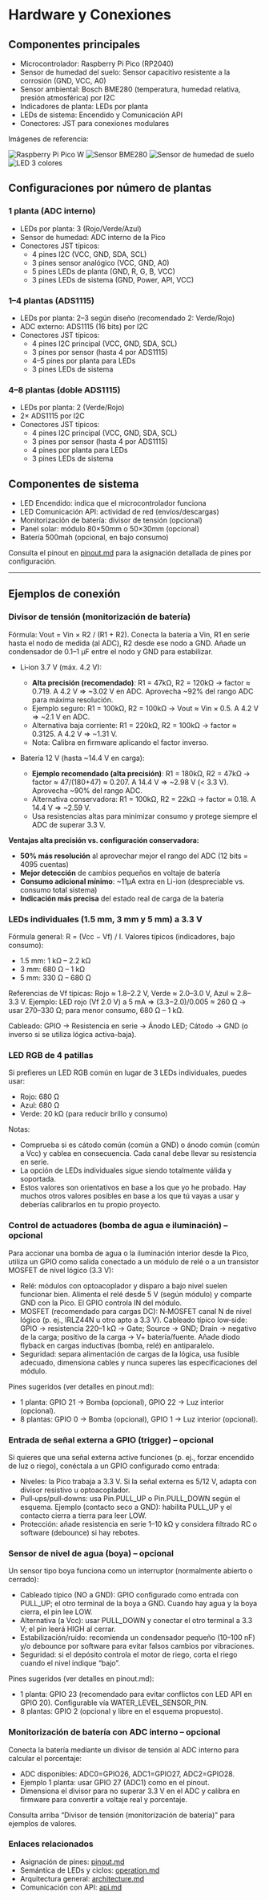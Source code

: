 # Hardware y Conexiones

## Componentes principales
- Microcontrolador: Raspberry Pi Pico (RP2040)
- Sensor de humedad del suelo: Sensor capacitivo resistente a la corrosión (GND, VCC, A0)
- Sensor ambiental: Bosch BME280 (temperatura, humedad relativa, presión atmosférica) por I2C
- Indicadores de planta: LEDs por planta
- LEDs de sistema: Encendido y Comunicación API
- Conectores: JST para conexiones modulares

Imágenes de referencia:

![Raspberry Pi Pico W](images/hardware/rpi-pico-w.jpeg)
![Sensor BME280](images/hardware/sensor-bosh-bme280-temperatura-humedad-presion.jpeg)
![Sensor de humedad de suelo](images/hardware/sensor-soil-moisture.jpeg)
![LED 3 colores](images/hardware/led-3-colores.jpeg)

## Configuraciones por número de plantas

### 1 planta (ADC interno)
- LEDs por planta: 3 (Rojo/Verde/Azul)
- Sensor de humedad: ADC interno de la Pico
- Conectores JST típicos:
  - 4 pines I2C (VCC, GND, SDA, SCL)
  - 3 pines sensor analógico (VCC, GND, A0)
  - 5 pines LEDs de planta (GND, R, G, B, VCC)
  - 3 pines LEDs de sistema (GND, Power, API, VCC)

### 1–4 plantas (ADS1115)
- LEDs por planta: 2–3 según diseño (recomendado 2: Verde/Rojo)
- ADC externo: ADS1115 (16 bits) por I2C
- Conectores JST típicos:
  - 4 pines I2C principal (VCC, GND, SDA, SCL)
  - 3 pines por sensor (hasta 4 por ADS1115)
  - 4–5 pines por planta para LEDs
  - 3 pines LEDs de sistema

### 4–8 plantas (doble ADS1115)
- LEDs por planta: 2 (Verde/Rojo)
- 2× ADS1115 por I2C
- Conectores JST típicos:
  - 4 pines I2C principal (VCC, GND, SDA, SCL)
  - 3 pines por sensor (hasta 4 por ADS1115)
  - 4 pines por planta para LEDs
  - 3 pines LEDs de sistema

## Componentes de sistema
- LED Encendido: indica que el microcontrolador funciona
- LED Comunicación API: actividad de red (envíos/descargas)
- Monitorización de batería: divisor de tensión (opcional)
- Panel solar: módulo 80×50mm o 50×30mm (opcional)
- Batería 500mah (opcional, en bajo consumo)

Consulta el pinout en [pinout.md](pinout.md) para la asignación detallada de pines por configuración.

---

## Ejemplos de conexión

### Divisor de tensión (monitorización de batería)

Fórmula: Vout = Vin × R2 / (R1 + R2). Conecta la batería a Vin, R1 en serie hasta el nodo de medida (al ADC), R2 desde ese nodo a GND. Añade un condensador de 0.1–1 µF entre el nodo y GND para estabilizar.

- Li‑ion 3.7 V (máx. 4.2 V):
  - **Alta precisión (recomendado)**: R1 = 47kΩ, R2 = 120kΩ → factor ≈ 0.719. A 4.2 V ⇒ ~3.02 V en ADC. Aprovecha ~92% del rango ADC para máxima resolución.
  - Ejemplo seguro: R1 = 100kΩ, R2 = 100kΩ → Vout ≈ Vin × 0.5. A 4.2 V ⇒ ~2.1 V en ADC.
  - Alternativa baja corriente: R1 = 220kΩ, R2 = 100kΩ → factor ≈ 0.3125. A 4.2 V ⇒ ~1.31 V.
  - Nota: Calibra en firmware aplicando el factor inverso.

- Batería 12 V (hasta ~14.4 V en carga):
  - **Ejemplo recomendado (alta precisión)**: R1 = 180kΩ, R2 = 47kΩ → factor ≈ 47/(180+47) ≈ 0.207. A 14.4 V ⇒ ~2.98 V (< 3.3 V). Aprovecha ~90% del rango ADC.
  - Alternativa conservadora: R1 = 100kΩ, R2 = 22kΩ → factor ≈ 0.18. A 14.4 V ⇒ ~2.59 V.
  - Usa resistencias altas para minimizar consumo y protege siempre el ADC de superar 3.3 V.

**Ventajas alta precisión vs. configuración conservadora:**
- **50% más resolución** al aprovechar mejor el rango del ADC (12 bits = 4095 cuentas)
- **Mejor detección** de cambios pequeños en voltaje de batería
- **Consumo adicional mínimo**: ~11µA extra en Li-ion (despreciable vs. consumo total sistema)
- **Indicación más precisa** del estado real de carga de la batería

### LEDs individuales (1.5 mm, 3 mm y 5 mm) a 3.3 V

Fórmula general: R = (Vcc − Vf) / I. Valores típicos (indicadores, bajo consumo):
- 1.5 mm: 1 kΩ – 2.2 kΩ
- 3 mm: 680 Ω – 1 kΩ
- 5 mm: 330 Ω – 680 Ω

Referencias de Vf típicas: Rojo ≈ 1.8–2.2 V, Verde ≈ 2.0–3.0 V, Azul ≈ 2.8–3.3 V. Ejemplo: LED rojo (Vf 2.0 V) a 5 mA ⇒ (3.3−2.0)/0.005 ≈ 260 Ω → usar 270–330 Ω; para menor consumo, 680 Ω – 1 kΩ.

Cableado: GPIO → Resistencia en serie → Ánodo LED; Cátodo → GND (o inverso si se utiliza lógica activa-baja).

### LED RGB de 4 patillas

Si prefieres un LED RGB común en lugar de 3 LEDs individuales, puedes usar:
- Rojo: 680 Ω
- Azul: 680 Ω
- Verde: 20 kΩ (para reducir brillo y consumo)

Notas:
- Comprueba si es cátodo común (común a GND) o ánodo común (común a Vcc) y cablea en consecuencia. Cada canal debe llevar su resistencia en serie.
- La opción de LEDs individuales sigue siendo totalmente válida y soportada.
- Estos valores son orientativos en base a los que yo he probado. Hay muchos 
  otros valores posibles en base a los que tú vayas a usar y deberías 
  calibrarlos en tu propio proyecto.

### Control de actuadores (bomba de agua e iluminación) – opcional

Para accionar una bomba de agua o la iluminación interior desde la Pico, utiliza un GPIO como salida conectado a un módulo de relé o a un transistor MOSFET de nivel lógico (3.3 V):
- Relé: módulos con optoacoplador y disparo a bajo nivel suelen funcionar bien. Alimenta el relé desde 5 V (según módulo) y comparte GND con la Pico. El GPIO controla IN del módulo.
- MOSFET (recomendado para cargas DC): N‑MOSFET canal N de nivel lógico (p. ej., IRLZ44N u otro apto a 3.3 V). Cableado típico low‑side: GPIO → resistencia 220–1 kΩ → Gate; Source → GND; Drain → negativo de la carga; positivo de la carga → V+ batería/fuente. Añade diodo flyback en cargas inductivas (bomba, relé) en antiparalelo.
- Seguridad: separa alimentación de cargas de la lógica, usa fusible adecuado, dimensiona cables y nunca superes las especificaciones del módulo.

Pines sugeridos (ver detalles en pinout.md):
- 1 planta: GPIO 21 → Bomba (opcional), GPIO 22 → Luz interior (opcional).
- 8 plantas: GPIO 0 → Bomba (opcional), GPIO 1 → Luz interior (opcional).

### Entrada de señal externa a GPIO (trigger) – opcional

Si quieres que una señal externa active funciones (p. ej., forzar encendido de luz o riego), conéctala a un GPIO configurado como entrada:
- Niveles: la Pico trabaja a 3.3 V. Si la señal externa es 5/12 V, adapta con divisor resistivo u optoacoplador.
- Pull‑ups/pull‑downs: usa Pin.PULL_UP o Pin.PULL_DOWN según el esquema. Ejemplo (contacto seco a GND): habilita PULL_UP y el contacto cierra a tierra para leer LOW.
- Protección: añade resistencia en serie 1–10 kΩ y considera filtrado RC o software (debounce) si hay rebotes.

### Sensor de nivel de agua (boya) – opcional

Un sensor tipo boya funciona como un interruptor (normalmente abierto o cerrado):
- Cableado típico (NO a GND): GPIO configurado como entrada con PULL_UP; el otro terminal de la boya a GND. Cuando hay agua y la boya cierra, el pin lee LOW.
- Alternativa (a Vcc): usar PULL_DOWN y conectar el otro terminal a 3.3 V; el pin leerá HIGH al cerrar.
- Estabilización/ruido: recomienda un condensador pequeño (10–100 nF) y/o debounce por software para evitar falsos cambios por vibraciones.
- Seguridad: si el depósito controla el motor de riego, corta el riego cuando el nivel indique “bajo”.

Pines sugeridos (ver detalles en pinout.md):
- 1 planta: GPIO 23 (recomendado para evitar conflictos con LED API en GPIO 20). Configurable vía WATER_LEVEL_SENSOR_PIN.
- 8 plantas: GPIO 2 (opcional y libre en el esquema propuesto).

### Monitorización de batería con ADC interno – opcional

Conecta la batería mediante un divisor de tensión al ADC interno para calcular el porcentaje:
- ADC disponibles: ADC0=GPIO26, ADC1=GPIO27, ADC2=GPIO28.
- Ejemplo 1 planta: usar GPIO 27 (ADC1) como en el pinout.
- Dimensiona el divisor para no superar 3.3 V en el ADC y calibra en firmware para convertir a voltaje real y porcentaje.

Consulta arriba “Divisor de tensión (monitorización de batería)” para ejemplos de valores.

### Enlaces relacionados
- Asignación de pines: [pinout.md](pinout.md)
- Semántica de LEDs y ciclos: [operation.md](operation.md)
- Arquitectura general: [architecture.md](architecture.md)
- Comunicación con API: [api.md](api.md)
